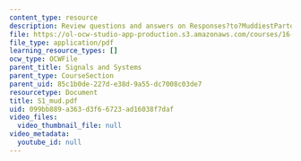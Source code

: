 ```yaml
---
content_type: resource
description: Review questions and answers on Responses?to?MuddiestPartoftheLecture?Cards.
file: https://ol-ocw-studio-app-production.s3.amazonaws.com/courses/16-01-unified-engineering-i-ii-iii-iv-fall-2005-spring-2006/099bb889a363d3f66723ad16038f7daf_S1_mud.pdf
file_type: application/pdf
learning_resource_types: []
ocw_type: OCWFile
parent_title: Signals and Systems
parent_type: CourseSection
parent_uid: 85c1b0de-227d-e38d-9a55-dc7008c03de7
resourcetype: Document
title: S1_mud.pdf
uid: 099bb889-a363-d3f6-6723-ad16038f7daf
video_files:
  video_thumbnail_file: null
video_metadata:
  youtube_id: null
---
```

